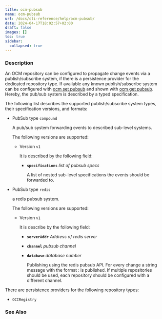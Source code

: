 ```yaml
---
title: ocm-pubsub
name: ocm-pubsub
url: /docs/cli-reference/help/ocm-pubsub/
date: 2024-04-17T18:02:57+02:00
draft: false
images: []
toc: true
sidebar:
  collapsed: true
---
```

### Description


An OCM repository can be configured to propagate change events via a 
publish/subscribe system, if there is a persistence provider for the dedicated
repository type. If available any known publish/subscribe system can
be configured with [ocm set pubsub](/docs/cli-reference/set/pubsub) and shown with
[ocm get pubsub](/docs/cli-reference/get/pubsub). Hereby, the pub/sub system 
is described by a typed specification.


The following list describes the supported publish/subscribe system types, their
specification versions, and formats:

- PubSub type <code>compound</code>

  A pub/sub system forwarding events to described sub-level systems.

  The following versions are supported:
  - Version <code>v1</code>
  
    It is described by the following field:
    
    - **<code>specifications</code>**  *list of pubsub specs*
    
      A list of nested sub-level specifications the events should be 
      forwarded to.
  

- PubSub type <code>redis</code>

  a redis pubsub system.

  The following versions are supported:
  - Version <code>v1</code>
  
    It is describe by the following field:
    
    - **<code>serverAddr</code>**  *Address of redis server*
    - **<code>channel</code>**  *pubsub channel*
    - **<code>database</code>**  *database number*
    
      Publishing using the redis pubsub API. For every change a string message
      with the format <component>:<version> is published. If multiple repositories
      should be used, each repository should be configured with a different
      channel.
  
There are persistence providers for the following repository types:
  - <code>OCIRegistry</code>


### See Also


